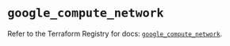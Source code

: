 # `google_compute_network`

Refer to the Terraform Registry for docs: [`google_compute_network`](https://registry.terraform.io/providers/hashicorp/google-beta/5.30.0/docs/resources/google_compute_network).
